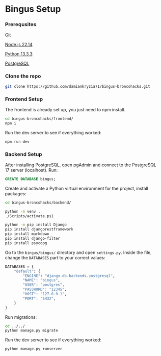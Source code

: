 # Bingus Setup

### Prerequsites
[Git](https://github.com/git-for-windows/git/releases/download/v2.49.0.windows.1/Git-2.49.0-64-bit.exe)

[Node.js 22.14](https://nodejs.org/dist/v22.14.0/node-v22.14.0-x64.msi)

[Python 13.3.3](https://www.python.org/ftp/python/3.13.3/python-3.13.3-amd64.exe)

[PostgreSQL](https://sbp.enterprisedb.com/getfile.jsp?fileid=1259505)

### Clone the repo
```bash
git clone https://github.com/damiankryzia71/bingus-broncohacks.git
```

### Frontend Setup
The frontend is already set up, you just need to npm install.
```bash
cd bingus-broncohacks/frontend/
npm i
```
Run the dev server to see if everything worked:
```bash
npm run dev
```

### Backend Setup
After installing PostgreSQL, open pgAdmin and connect to the PostgreSQL 17 server (localhost).
Run:
```sql
CREATE DATABASE bingus;
```
Create and activate a Python virtual environment for the project, install packages:
```bash
cd bingus-broncohacks/backend/

python -m venv .
./Scripts/activate.ps1

python -m pip install Django
pip install djangorestframework
pip install markdown
pip install django-filter
pip install psycopg
```
Go to the `bingus/bingus/` directory and open `settings.py`. Inside the file, change the `DATABASES` part to your correct values:
```py
DATABASES = {
    "default": {
        "ENGINE": "django.db.backends.postgresql",
        "NAME": "bingus",
        "USER": "postgres",
        "PASSWORD": "12345",
        "HOST": "127.0.0.1",
        "PORT": "5432",
    }
}
```
Run migrations:
```bash
cd ../../
python manage.py migrate
```
Run the dev server to see if everything worked:
```bash
python manage.py runserver
```
